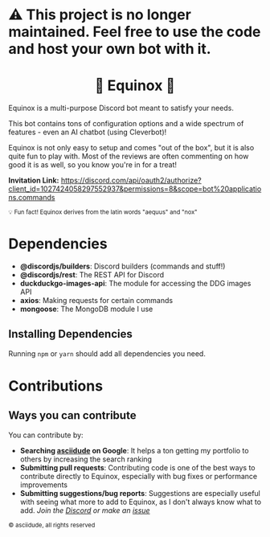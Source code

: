 # ⚠ This project is no longer maintained. Feel free to use the code and host your own bot with it.

<h1 align="center">
    🌌 Equinox 🌌
</h1>
Equinox is a multi-purpose Discord bot meant to satisfy your needs.

This bot contains tons of configuration options and a wide spectrum of features - even an AI chatbot (using Cleverbot)!

Equinox is not only easy to setup and comes "out of the box", but it is also quite fun to play with. Most of the reviews are often
commenting on how good it is as well, so you know you're in for a treat!

**Invitation Link:** https://discord.com/api/oauth2/authorize?client_id=1027424058297552937&permissions=8&scope=bot%20applications.commands

<small>💡 Fun fact! Equinox derives from the latin words "aequus" and "nox"</small>

# Dependencies
* **@discordjs/builders**: Discord builders (commands and stuff!)
* **@discordjs/rest**: The REST API for Discord
* **duckduckgo-images-api**: The module for accessing the DDG images API
* **axios**: Making requests for certain commands
* **mongoose**: The MongoDB module I use

## Installing Dependencies
Running `npm` or `yarn` should add all dependencies you need.

# Contributions

## Ways you can contribute
You can contribute by:

* **Searching [asciidude](https://www.google.com/search?q=asciidude) on Google**: It helps a ton getting my portfolio to others by increasing the search ranking
* **Submitting pull requests**: Contributing code is one of the best ways to contribute directly to Equinox, especially with bug fixes or performance improvements
* **Submitting suggestions/bug reports**: Suggestions are especially useful with seeing what more to add to Equinox, as I don't always know what to add. *Join the [Discord](https://discord.gg/cracker) or make an [issue](https://github.com/asciidude/equinoxbot/issues)*

<small>© asciidude, all rights reserved</small>
